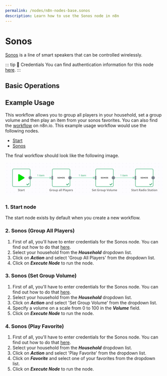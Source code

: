 ```yaml
---
permalink: /nodes/n8n-nodes-base.sonos
description: Learn how to use the Sonos node in n8n
---
```


# Sonos

[Sonos](https://www.sonos.com/) is a line of smart speakers that can be controlled wirelessly.

::: tip 🔑 Credentials
You can find authentication information for this node [here](../../../credentials/Sonos/README.md).
:::

## Basic Operations

<Resource node="n8n-nodes-base.sonos" />


## Example Usage

This workflow allows you to group all players in your household, set a group volume and then play an item from your sonos favorites. You can also find the [workflow](https://n8n.io/workflows/666) on n8n.io. This example usage workflow would use the following nodes.
- [Start](../../core-nodes/Start/README.md)
- [Sonos]()

The final workflow should look like the following image.

![A workflow with the Sonos node](./workflow.png)

### 1. Start node

The start node exists by default when you create a new workflow.

### 2. Sonos (Group All Players)

1. First of all, you'll have to enter credentials for the Sonos node. You can find out how to do that [here](../../../credentials/Sonos/README.md).
2. Select your household from the ***Household*** dropdown list.
3. Click on ***Action*** and select 'Group All Players' from the dropdown list.
4. Click on ***Execute Node*** to run the node.

### 3. Sonos (Set Group Volume)

1. First of all, you'll have to enter credentials for the Sonos node. You can find out how to do that [here](../../../credentials/Sonos/README.md).
2. Select your household from the ***Household*** dropdown list.
3. Click on ***Action*** and select 'Set Group Volume' from the dropdown list.
4. Specify a volume on a scale from 0 to 100 in the ***Volume*** field.
4. Click on ***Execute Node*** to run the node.

### 4. Sonos (Play Favorite)

1. First of all, you'll have to enter credentials for the Sonos node. You can find out how to do that [here](../../../credentials/Sonos/README.md).
2. Select your household from the ***Household*** dropdown list.
3. Click on ***Action*** and select 'Play Favorite' from the dropdown list.
3. Click on ***Favorite*** and select one of your favorites from the dropdown list.
4. Click on ***Execute Node*** to run the node.
